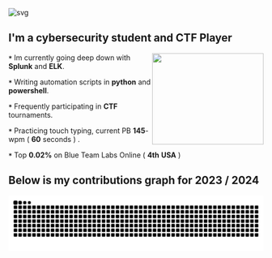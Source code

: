 ![svg](https://readme-typing-svg.demolab.com?font=Pixelify+Sans&size=32&duration=2550&pause=1000&color=9FA8DA&random=false&width=435&lines=Welcome+to+my+profile+!)

## I'm a cybersecurity student and CTF Player 
<p1>
  <img height="180" width="220" align="right" src="https://github.com/user-attachments/assets/ec16a957-6a5f-4450-8de5-043fa8e0abe4" >  
</p1>

**`*`** Im currently going deep down with **Splunk** and **ELK**.

**`*`** Writing automation scripts in **python** and **powershell**.

**`*`** Frequently participating in **CTF** tournaments.

**`*`** Practicing touch typing, current PB **145**-wpm ( **60** seconds ) .

**`*`** Top **0.02%** on Blue Team Labs Online ( **4th** **USA** )

## Below is my contributions graph for 2023 / 2024
![Snake animation](https://github.com/0x157/0x157/blob/output/github-contribution-grid-snake-dark.svg)



